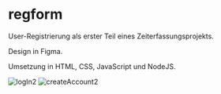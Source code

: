 # regform
User-Registrierung als erster Teil eines Zeiterfassungsprojekts.

Design in Figma.

Umsetzung in HTML, CSS, JavaScript und NodeJS.

![logIn2](https://github.com/mikajed/regform/assets/84669111/da8aef92-05eb-4213-a11d-c82542858f64)
![createAccount2](https://github.com/mikajed/regform/assets/84669111/974d3325-2707-410e-83f1-bc4ed28ba247)
